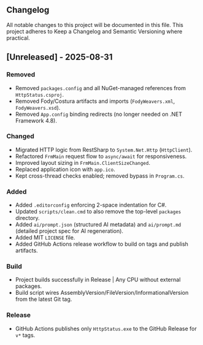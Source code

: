 ## Changelog

All notable changes to this project will be documented in this file.
This project adheres to Keep a Changelog and Semantic Versioning where practical.

## [Unreleased] - 2025-08-31

### Removed

- Removed `packages.config` and all NuGet-managed references from `HttpStatus.csproj`.
- Removed Fody/Costura artifacts and imports (`FodyWeavers.xml`, `FodyWeavers.xsd`).
- Removed `App.config` binding redirects (no longer needed on .NET Framework 4.8).

### Changed

- Migrated HTTP logic from RestSharp to `System.Net.Http` (`HttpClient`).
- Refactored `FrmMain` request flow to `async/await` for responsiveness.
- Improved layout sizing in `FrmMain.ClientSizeChanged`.
- Replaced application icon with `app.ico`.
- Kept cross-thread checks enabled; removed bypass in `Program.cs`.

### Added

- Added `.editorconfig` enforcing 2-space indentation for C#.
- Updated `scripts/clean.cmd` to also remove the top-level `packages` directory.
 - Added `ai/prompt.json` (structured AI metadata) and `ai/prompt.md` (detailed project spec for AI regeneration).
 - Added MIT `LICENSE` file.
 - Added GitHub Actions release workflow to build on tags and publish artifacts.

### Build

- Project builds successfully in Release | Any CPU without external packages.
 - Build script wires AssemblyVersion/FileVersion/InformationalVersion from the latest Git tag.

### Release

- GitHub Actions publishes only `HttpStatus.exe` to the GitHub Release for `v*` tags.
